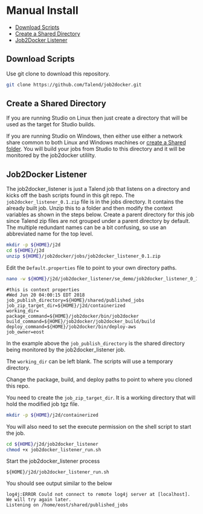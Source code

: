 # Manual Install

* [Download Scripts](#download-scripts)
* [Create a Shared Directory](#create-a-shared-directory)
* [Job2Docker Listener](#job2docker-listener)

## Download Scripts

Use git clone to download this repository.

````bash
git clone https://github.com/Talend/job2docker.git
````

## Create a Shared Directory

If you are running Studio on Linux then just create a directory that will be used as the target for Studio builds.

If you are running Studio on Windows, then either use either a network share common to both Linux and Windows machines
or [create a Shared folder](vm_shared_folder.md).
You will build your jobs from Studio to this directory and it will be monitored by the job2docker utililty.

## Job2Docker Listener

The job2docker_listener is just a Talend job that listens on a directory and kicks off the bash scripts found in this git repo.
The `job2docker_listener_0.1.zip` file is in the jobs directory.  It contains the already built job.
Unzip this to a folder and then modify the context variables as shown in the steps below.
Create a parent directory for this job since Talend zip files are not grouped under a parent directory by default.
The multiple redundant names can be a bit confusing, so use an abbreviated name for the top level.

````bash
mkdir -p ${HOME}/j2d
cd ${HOME}/j2d
unzip ${HOME}/job2docker/jobs/job2docker_listener_0.1.zip
````

Edit the `Default.properties` file to point to your own directory paths.

````bash
nano -w ${HOME}/j2d/job2docker_listener/se_demo/job2docker_listener_0_1/contexts/Default.properties
````

````
#this is context properties
#Wed Jun 20 04:00:15 EDT 2018
job_publish_directory=${HOME}/shared/published_jobs
job_zip_target_dir=${HOME}/j2d/containerized
working_dir=
package_command=${HOME}/job2docker/bin/job2docker
build_command=${HOME}/job2docker/job2docker_build/build
deploy_command=${HOME}/job2docker/bin/deploy-aws
job_owner=eost
````

In the example above the `job_publish_directory` is the shared directory being monitored by the job2docker_listener job.

The `working_dir` can be left blank.  The scripts will use a temporary directory.

Change the package, build, and deploy paths to point to where you cloned this repo.

You need to create the `job_zip_target_dir`.  It is a working directory that will hold the modified job tgz file.

````bash
mkdir -p ${HOME}/j2d/containerized
````

You will also need to set the execute permission on the shell script to start the job.

````bash
cd ${HOME}/j2d/job2docker_listener
chmod +x job2docker_listener_run.sh
````

Start the job2docker_listener process

````
${HOME}/j2d/job2docker_listener_run.sh
````

You should see output similar to the below

````
log4j:ERROR Could not connect to remote log4j server at [localhost]. We will try again later.
Listening on /home/eost/shared/published_jobs
````
